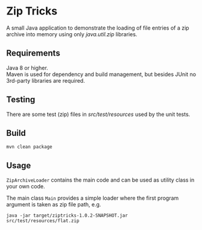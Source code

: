 # Zip Tricks

A small Java application to demonstrate the loading of file entries of a zip archive into memory using only *java.util.zip* libraries.

## Requirements

Java 8 or higher.  
Maven is used for dependency and build  management, but besides JUnit no 3rd-party libraries are required.

## Testing

There are some test (zip) files in *src/test/resources* used by the unit tests.

## Build

```shell
mvn clean package
```

## Usage

`ZipArchiveLoader` contains the main code and can be used as utility class in your own code.

The main class `Main` provides a simple loader where the first program argument is taken as zip file path, e.g.

``` shell
java -jar target/ziptricks-1.0.2-SNAPSHOT.jar src/test/resources/flat.zip
```
